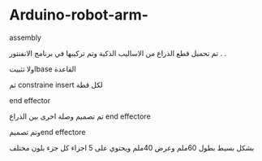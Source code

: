 # Arduino-robot-arm-
assembly 



تم تحميل قطع الذراع من الاساليب الذكية وتم تركيبها في برنامج الانفنتور
.
.

اولا تثبيتbase القاعدة 


ثم constraine insert لكل قطة 




end effector 



تم تصميم وصلة اخرى بين الذراع  end effectore 


وتم تصميمend effectore 

بشكل  بسيط بطول 60ملم وعرض 40ملم ويحتوي على 5 اجزاء كل جزء بلون مختلف  
